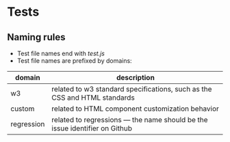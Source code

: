 # Tests

## Naming rules

- Test file names end with _test.js_
- Test file names are prefixed by domains:

| domain     | description                                                                      |
| ---------- | -------------------------------------------------------------------------------- |
| w3         | related to w3 standard specifications, such as the CSS and HTML standards        |
| custom     | related to HTML component customization behavior                                 |
| regression | related to regressions &mdash; the name should be the issue identifier on Github |
